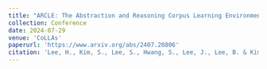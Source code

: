 ```yaml
---
title: "ARCLE: The Abstraction and Reasoning Corpus Learning Environment for Reinforcement Learning"
collection: Conference
date: 2024-07-29
venue: 'CoLLAs'
paperurl: 'https://www.arxiv.org/abs/2407.20806'
citation: 'Lee, H., Kim, S., Lee, S., Hwang, S., Lee, J., Lee, B. & Kim, S. (2024). ARCLE: The Abstraction and Reasoning Corpus Learning Environment for Reinforcement Learning. CoLLAs.'
---
```

